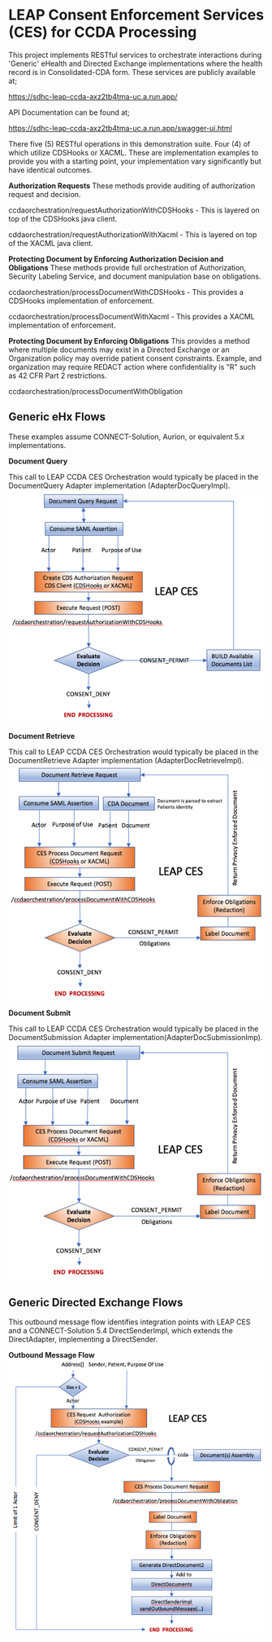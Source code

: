 # LEAP Consent Enforcement Services (CES) for CCDA Processing 

This project implements RESTful services to orchestrate interactions during 'Generic' eHealth and Directed 
Exchange implementations where the health record is in Consolidated-CDA form.  These services are publicly available at;

https://sdhc-leap-ccda-axz2tb4tma-uc.a.run.app/

API Documentation can be found at; 

https://sdhc-leap-ccda-axz2tb4tma-uc.a.run.app/swagger-ui.html

There five (5) RESTful operations in this demonstration suite. Four (4) of which utilize CDSHooks or XACML. These are implementation examples 
to provide you with a starting point, your implementation vary significantly but have identical outcomes.

**Authorization Requests**
These methods provide auditing of authorization request and decision.

ccdaorchestration/requestAuthorizationWithCDSHooks - This is layered on top of the CDSHooks java client.

cddaorchestration/requestAuthorizationWithXacml - This is layered on top of the XACML java client.

 **Protecting Document by Enforcing Authorization Decision and Obligations**
 These methods provide full orchestration of Authorization, Security Labeling Service, and document manipulation base on 
 obligations.
 
 ccdaorchestration/processDocumentWithCDSHooks - This provides a CDSHooks implementation of enforcement.
 
 ccdaorchestration/processDocumentWithXacml - This provides a XACML implementation of enforcement.
 
 **Protecting Document by Enforcing Obligations**
 This provides a method where multiple documents may exist in a Directed Exchange or an Organization policy may override patient consent constraints.  Example, 
 and organization may require REDACT action where confidentiality is "R" such as 42 CFR Part 2 restrictions.
 
 ccdaorchestration/processDocumentWithObligation


## Generic eHx Flows
These examples assume CONNECT-Solution, Aurion, or equivalent 5.x implementations.

**Document Query**

This call to LEAP CCDA CES Orchestration would typically be placed in the DocumentQuery Adapter implementation (AdapterDocQueryImpl).
![Document Query](./src/main/resources/images/GenericDocQuery.png?raw=true)

**Document Retrieve**

This call to LEAP CCDA CES Orchestration would typically be placed in the DocumentRetrieve Adapter implementation (AdapterDocRetrieveImpl).
![Document Retrieve](./src/main/resources/images/GenericDocRetrieve.png?raw=true)

**Document Submit**

This call to LEAP CCDA CES Orchestration would typically be placed in the DocumentSubmission Adapter implementation(AdapterDocSubmissionImp).
![Document Submit](./src/main/resources/images/GenericDocSubmit.png?raw=true)


## Generic Directed Exchange Flows
This outbound message flow identifies integration points with LEAP CES and a CONNECT-Solution 5.4 DirectSenderImpl, which extends the DirectAdapter, implementing a DirectSender.

**Outbound Message Flow**
![Directed Exchange](./src/main/resources/images/DirectedExchange.png?raw=true)
 

